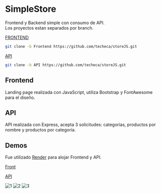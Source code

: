 # SimpleStore
Frontend y Backend simple con consumo de API.\
Los proyectos estan separados por branch.

[FRONTEND](https://github.com/techeca/storeJS/tree/Frontend)
```bash
git clone -b Frontend https://github.com/techeca/storeJS.git
``` 
[API](https://github.com/techeca/storeJS/tree/API)
```bash
git clone -b API https://github.com/techeca/storeJS.git
````

## Frontend
Landing page realizada con JavaScript, utiliza Bootstrap y FontAwesome para el diseño.

## API
API realizada con Express, acepta 3 solicitudes: categorias, productos por nombre y productos por categoria.

## Demos

Fue utilizado [Render](https://render.com) para alojar Frontend y API. 

[Front](https://frontend-tn1v.onrender.com)

[API](https://simple-store.onrender.com)

![1](https://user-images.githubusercontent.com/53408118/172822074-944ede7e-5846-429d-acf2-3e1b775b17d9.PNG)
![2](https://user-images.githubusercontent.com/53408118/172822106-ad41e86e-508b-4ddd-902d-45bbf3a6d531.PNG)
![3](https://user-images.githubusercontent.com/53408118/172822130-3a8264e0-ff26-491b-81f0-350772e9867f.PNG)

